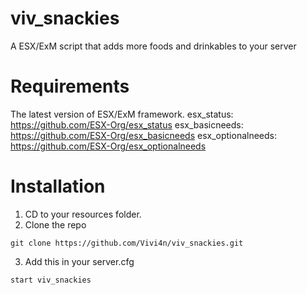 # viv_snackies
 A ESX/ExM script that adds more foods and drinkables to your server

# Requirements
The latest version of ESX/ExM framework.
esx_status: https://github.com/ESX-Org/esx_status
esx_basicneeds: https://github.com/ESX-Org/esx_basicneeds
esx_optionalneeds: https://github.com/ESX-Org/esx_optionalneeds

# Installation
1. CD to your resources folder.
2. Clone the repo
```
git clone https://github.com/Vivi4n/viv_snackies.git
```
3. Add this in your server.cfg
```
start viv_snackies
```